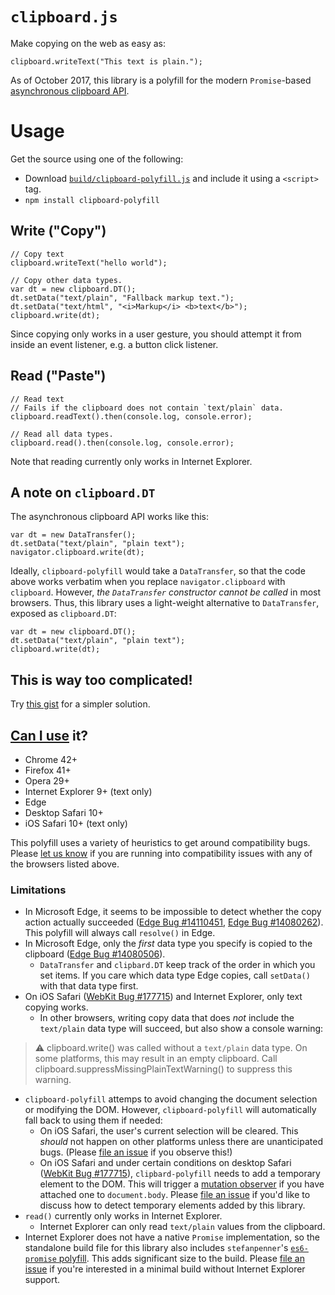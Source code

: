 # `clipboard.js`

Make copying on the web as easy as:

    clipboard.writeText("This text is plain.");

As of October 2017, this library is a polyfill for the modern `Promise`-based [asynchronous clipboard API](https://www.w3.org/TR/clipboard-apis/#async-clipboard-api).

# Usage

Get the source using one of the following:

- Download [`build/clipboard-polyfill.js`](https://raw.githubusercontent.com/lgarron/clipboard-polyfill/master/build/clipboard-polyfill.js) and include it using a `<script>` tag.
- `npm install clipboard-polyfill`

## Write ("Copy")

    // Copy text
    clipboard.writeText("hello world");

    // Copy other data types.
    var dt = new clipboard.DT();
    dt.setData("text/plain", "Fallback markup text.");
    dt.setData("text/html", "<i>Markup</i> <b>text</b>");
    clipboard.write(dt);

Since copying only works in a user gesture, you should attempt it from inside an event listener, e.g. a button click listener.

## Read ("Paste")

    // Read text
    // Fails if the clipboard does not contain `text/plain` data.
    clipboard.readText().then(console.log, console.error);

    // Read all data types.
    clipboard.read().then(console.log, console.error);

Note that reading currently only works in Internet Explorer.

## A note on `clipboard.DT`

The asynchronous clipboard API works like this:

    var dt = new DataTransfer();
    dt.setData("text/plain", "plain text");
    navigator.clipboard.write(dt);

Ideally, `clipboard-polyfill` would take a `DataTransfer`, so that the code above works verbatim when you replace `navigator.clipboard` with `clipboard`. However, *the `DataTransfer` constructor cannot be called* in most browsers. Thus, this library uses a light-weight alternative to `DataTransfer`, exposed as `clipboard.DT`:

    var dt = new clipboard.DT();
    dt.setData("text/plain", "plain text");
    clipboard.write(dt);


## This is way too complicated!

Try [this gist](https://gist.github.com/lgarron/d1dee380f4ed9d825ca7) for a simpler solution.


## [Can I use](http://caniuse.com/#feat=clipboard) it?

- Chrome 42+
- Firefox 41+
- Opera 29+
- Internet Explorer 9+ (text only)
- Edge
- Desktop Safari 10+
- iOS Safari 10+ (text only)

This polyfill uses a variety of heuristics to get around compatibility bugs. Please [let us know](https://github.com/lgarron/clipboard-polyfill/issues/new) if you are running into compatibility issues with any of the browsers listed above.

### Limitations

- In Microsoft Edge, it seems to be impossible to detect whether the copy action actually succeeded ([Edge Bug #14110451](https://developer.microsoft.com/en-us/microsoft-edge/platform/issues/14110451/), [Edge Bug #14080262](https://developer.microsoft.com/en-us/microsoft-edge/platform)). This polyfill will always call `resolve()` in Edge.
- In Microsoft Edge, only the *first* data type you specify is copied to the clipboard ([Edge Bug #14080506](https://developer.microsoft.com/en-us/microsoft-edge/platform/issues/14080506/)).
  - `DataTransfer` and `clipbard.DT` keep track of the order in which you set items. If you care which data type Edge copies, call `setData()` with that data type first.
- On iOS Safari ([WebKit Bug #177715](https://bugs.webkit.org/show_bug.cgi?id=177715)) and Internet Explorer, only text copying works.
  - In other browsers, writing copy data that does *not* include the `text/plain` data type will succeed, but also show a console warning:

> ⚠️ clipboard.write() was called without a `text/plain` data type. On some platforms, this may result in an empty clipboard. Call clipboard.suppressMissingPlainTextWarning() to suppress this warning.

- `clipboard-polyfill` attemps to avoid changing the document selection or modifying the DOM. However, `clipboard-polyfill` will automatically fall back to using them if needed:
  - On iOS Safari, the user's current selection will be cleared. This *should* not happen on other platforms unless there are unanticipated bugs. (Please [file an issue](https://github.com/lgarron/clipboard-polyfill/issues/new) if you observe this!)
  - On iOS Safari and under certain conditions on desktop Safari ([WebKit Bug #177715](https://bugs.webkit.org/show_bug.cgi?id=156529)), `clipbard-polyfill` needs to add a temporary element to the DOM. This will trigger a [mutation observer](https://developer.mozilla.org/en-US/docs/Web/API/MutationObserver) if you have attached one to `document.body`. Please [file an issue](https://github.com/lgarron/clipboard-polyfill/issues/new) if you'd like to discuss how to detect temporary elements added by this library.
- `read()` currently only works in Internet Explorer.
  - Internet Explorer can only read `text/plain` values from the clipboard.
- Internet Explorer does not have a native `Promise` implementation, so the standalone build file for this library also includes `stefanpenner`'s [`es6-promise` polyfill](https://github.com/stefanpenner/es6-promise). This adds significant size to the build. Please [file an issue](https://github.com/lgarron/clipboard-polyfill/issues/new) if you're interested in a minimal build without Internet Explorer support.
